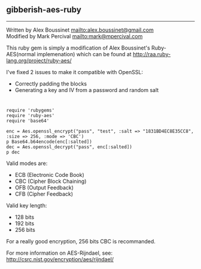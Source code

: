 ## gibberish-aes-ruby
---

Written by Alex Boussinet <mailto:alex.boussinet@gmail.com>  
Modified by Mark Percival <mailto:mark@mpercival.com>

This ruby gem is simply a modification of Alex Boussinet's Ruby-AES(normal implemenation)
which can be found at <http://raa.ruby-lang.org/project/ruby-aes/>

I've fixed 2 issues to make it compatible with OpenSSL:

- Correctly padding the blocks
- Generating a key and IV from a password and random salt

# 
    require 'rubygems'
    require 'ruby-aes'
    require 'base64'

    enc = Aes.openssl_encrypt("pass", "test", :salt => "1831BD4EC8E35CC8", :size => 256, :mode => 'CBC')
    p Base64.b64encode(enc[:salted])
    dec = Aes.openssl_decrypt("pass", enc[:salted])
    p dec


Valid modes are:

- ECB (Electronic Code Book)
- CBC (Cipher Block Chaining)
- OFB (Output Feedback)
- CFB (Cipher Feedback)

Valid key length:

- 128 bits
- 192 bits
- 256 bits

For a really good encryption, 256 bits CBC is recommanded.

For more information on AES-Rijndael, see: <http://csrc.nist.gov/encryption/aes/rijndael/>
